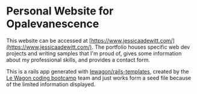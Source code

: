 # Personal Website for Opalevanescence

This website can be accessed at [https://www.jessicaadewitt.com/](https://www.jessicaadewitt.com/). The portfolio houses specific web dev projects and writing samples that I'm proud of, gives some information about my professional skills, and provides a contact form.

This is a rails app generated with [lewagon/rails-templates](https://github.com/lewagon/rails-templates), created by the [Le Wagon coding bootcamp](https://www.lewagon.com) team and just works form a seed file because of the limited information displayed.
